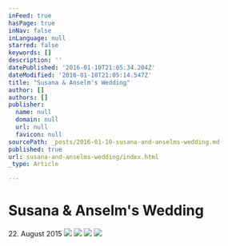 ```yaml
---
inFeed: true
hasPage: true
inNav: false
inLanguage: null
starred: false
keywords: []
description: ''
datePublished: '2016-01-10T21:05:34.204Z'
dateModified: '2016-01-10T21:05:14.547Z'
title: "Susana & Anselm's Wedding"
author: []
authors: []
publisher:
  name: null
  domain: null
  url: null
  favicon: null
sourcePath: _posts/2016-01-10-susana-and-anselms-wedding.md
published: true
url: susana-and-anselms-wedding/index.html
_type: Article

---
```

# Susana & Anselm's Wedding

22\. August 2015
![](https://the-grid-user-content.s3-us-west-2.amazonaws.com/a358b390-6f52-4927-b5a4-d5b3d924a8e0.JPG)
![](https://the-grid-user-content.s3-us-west-2.amazonaws.com/590a2da0-9393-4673-b683-432513d14a73.JPG)
![](https://the-grid-user-content.s3-us-west-2.amazonaws.com/915e2dea-7140-499b-b9fa-19c6cd9aeef0.JPG)
![](https://the-grid-user-content.s3-us-west-2.amazonaws.com/85c36baf-f33b-455f-855e-5ca88d0f2c98.JPG)